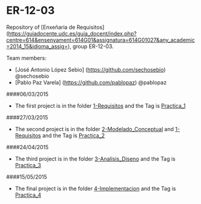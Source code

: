 # ER-12-03
Repository of [Enxeñaria de Requisitos] (https://guiadocente.udc.es/guia_docent/index.php?centre=614&ensenyament=614G01&assignatura=614G01027&any_academic=2014_15&idioma_assig=), group ER-12-03. 

Team members: 
* [José Antonio López Sebio] (https://github.com/sechosebio) @sechosebio  
* [Pablo Paz Varela] (https://github.com/pablopaz) @pablopaz


####06/03/2015
- The first project is in the folder [1-Requisitos](https://github.com/sechosebio/ER-12-03/tree/master/1-Requisitos) and the Tag is  [Practica_1](https://github.com/sechosebio/ER-12-03/tree/Practica_1/1-Requisitos) 

####27/03/2015

- The second project is in the folder [2-Modelado_Conceptual](https://github.com/sechosebio/ER-12-03/tree/master/2-Modelado_Conceptual) and [1-Requisitos](https://github.com/sechosebio/ER-12-03/tree/master/1-Requisitos) and the Tag is [Practica_2](https://github.com/sechosebio/ER-12-03/tree/Practica_2/) 

####24/04/2015
- The third project is in the folder [3-Analisis_Diseno](https://github.com/sechosebio/ER-12-03/tree/master/3-Analisis_Diseno) and the Tag is [Practica_3](https://github.com/sechosebio/ER-12-03/tree/Practica_3/)

####15/05/2015
- The final project is in the folder [4-Implementacion](https://github.com/sechosebio/ER-12-03/tree/master/4-Implementacion) and the Tag is [Practica_4](https://github.com/sechosebio/ER-12-03/tree/Practica_4/) 
